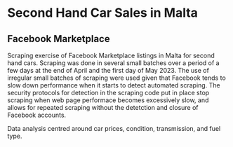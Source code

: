 # Second Hand Car Sales in Malta
## Facebook Marketplace

Scraping exercise of Facebook Marketplace listings in Malta for second hand cars. Scraping was done in several small batches over a period of a few days at the end of April and the first day of May 2023. The use of irregular small batches of scraping were used given that Facebook tends to slow down performance when it starts to detect automated scraping. The security protocols for detection in the scraping code put in place stop scraping when web page performace becomes excessively slow, and allows for repeated scraping without the detetction and closure of Facebook accounts.

Data analysis centred around car prices, condition, transmission, and fuel type.
